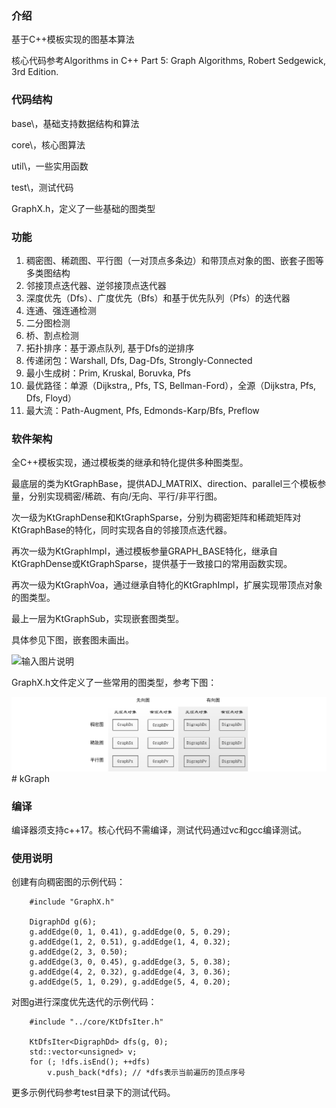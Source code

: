 ### 介绍

基于C++模板实现的图基本算法

核心代码参考Algorithms in C++ Part 5: Graph Algorithms, Robert Sedgewick, 3rd Edition.


### 代码结构

base\，基础支持数据结构和算法

core\，核心图算法

util\，一些实用函数

test\，测试代码

GraphX.h，定义了一些基础的图类型


### 功能

1.  稠密图、稀疏图、平行图（一对顶点多条边）和带顶点对象的图、嵌套子图等多类图结构
2.  邻接顶点迭代器、逆邻接顶点迭代器
3.  深度优先（Dfs）、广度优先（Bfs）和基于优先队列（Pfs）的迭代器
4.  连通、强连通检测
5.  二分图检测
6.  桥、割点检测
7.  拓扑排序：基于源点队列, 基于Dfs的逆排序
8.  传递闭包：Warshall, Dfs, Dag-Dfs, Strongly-Connected
9.  最小生成树：Prim, Kruskal, Boruvka, Pfs
10. 最优路径：单源（Dijkstra,, Pfs, TS, Bellman-Ford），全源（Dijkstra, Pfs, Dfs, Floyd）
11. 最大流：Path-Augment, Pfs, Edmonds-Karp/Bfs, Preflow


### 软件架构

全C++模板实现，通过模板类的继承和特化提供多种图类型。

最底层的类为KtGraphBase，提供ADJ_MATRIX、direction、parallel三个模板参量，分别实现稠密/稀疏、有向/无向、平行/非平行图。

次一级为KtGraphDense和KtGraphSparse，分别为稠密矩阵和稀疏矩阵对KtGraphBase的特化，同时实现各自的邻接顶点迭代器。

再次一级为KtGraphImpl，通过模板参量GRAPH_BASE特化，继承自KtGraphDense或KtGraphSparse，提供基于一致接口的常用函数实现。

再次一级为KtGraphVoa，通过继承自特化的KtGraphImpl，扩展实现带顶点对象的图类型。

最上一层为KtGraphSub，实现嵌套图类型。

具体参见下图，嵌套图未画出。

![输入图片说明](https://images.gitee.com/uploads/images/2021/1102/100032_d62dde5c_8396825.jpeg "arch.jpg")

GraphX.h文件定义了一些常用的图类型，参考下图：

![输入图片说明](pic/graph-calss.png)# kGraph

### 编译

编译器须支持c++17。核心代码不需编译，测试代码通过vc和gcc编译测试。


### 使用说明

创建有向稠密图的示例代码：

```
    #include "GraphX.h"

    DigraphDd g(6);
    g.addEdge(0, 1, 0.41), g.addEdge(0, 5, 0.29); 
    g.addEdge(1, 2, 0.51), g.addEdge(1, 4, 0.32); 
    g.addEdge(2, 3, 0.50);
    g.addEdge(3, 0, 0.45), g.addEdge(3, 5, 0.38);
    g.addEdge(4, 2, 0.32), g.addEdge(4, 3, 0.36);
    g.addEdge(5, 1, 0.29), g.addEdge(5, 4, 0.20);
```

对图g进行深度优先迭代的示例代码：

```
    #include "../core/KtDfsIter.h"

    KtDfsIter<DigraphDd> dfs(g, 0);
    std::vector<unsigned> v;
    for (; !dfs.isEnd(); ++dfs) 
        v.push_back(*dfs); // *dfs表示当前遍历的顶点序号
```


更多示例代码参考test目录下的测试代码。

